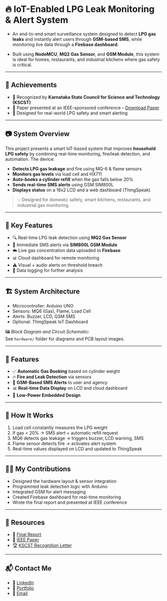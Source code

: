 # 🔥 IoT-Enabled LPG Leak Monitoring & Alert System

* An end-to-end smart surveillance system designed to detect **LPG gas leaks** and instantly alert users through **GSM-based SMS**, while monitoring live data through a **Firebase dashboard**.

* Built using **NodeMCU**, **MQ2 Gas Sensor**, and **GSM Module**, this system is ideal for homes, restaurants, and industrial kitchens where gas safety is critical.

---

## 🎯 Achievements

- 🏅 Recognized by **Karnataka State Council for Science and Technology (KSCST)**
- 📃 Paper presented at an IEEE-sponsored conference – [Download Paper](./documentation/ieee-paper.pdf)
- 🔐 Designed for real-world LPG safety and smart alerting
  
---

## 📷 System Overview

This project presents a smart IoT-based system that improves **household LPG safety** by combining real-time monitoring, fire/leak detection, and automation. The device:

- **Detects LPG gas leakage** and fire using MQ-6 & flame sensors  
- **Monitors gas levels** via load cell and HX711  
- **Auto-books a cylinder refill** when the gas falls below 20%  
- **Sends real-time SMS alerts** using GSM SIM800L  
- **Displays status** on a 16x2 LCD and a web dashboard (ThingSpeak)

> 💡 Designed for domestic safety, smart kitchens, restaurants, and industrial gas monitoring.

---

## 🚀 Key Features

- 🔍 Real-time LPG leak detection using **MQ2 Gas Sensor**
- 📲 Immediate SMS alerts via **SIM800L GSM Module**
- ☁️ Live gas concentration data uploaded to **Firebase**
- 📊 Cloud dashboard for remote monitoring
- ⚠️ Visual + audio alerts on threshold breach
- 💾 Data logging for further analysis
  
---

## 🏗️ System Architecture

- Microcontroller: Arduino UNO
- Sensors: MQ6 (Gas), Flame, Load Cell
- Alerts: Buzzer, LCD, GSM SMS
- Optional: ThingSpeak IoT Dashboard

🖼️ *Block Diagram and Circuit Schematic:*  
     See `hardware/` folder for diagrams and PCB layout images.

---

## 🚀 Features

- ✅ **Automatic Gas Booking** based on cylinder weight
- 🔥 **Fire and Leak Detection** via sensors
- 📱 **GSM-Based SMS Alerts** to user and agency
- 📊 **Real-time Data Display** on LCD and cloud dashboard
- 🔋 **Low-Power Embedded Design**

---

## 🧪 How It Works

1. Load cell constantly measures the LPG weight
2. If gas < 20% → SMS alert + automatic refill request
3. MQ6 detects gas leakage → triggers buzzer, LCD warning, SMS
4. Flame sensor detects fire → activates alert system
5. Real-time values displayed on LCD and updated to ThingSpeak

---

## 🧑‍💻 My Contributions

- Designed the hardware layout & sensor integration
- Programmed leak detection logic with Arduino
- Integrated GSM for alert messaging
- Created Firebase dashboard for real-time monitoring
- Wrote the final report and presented at IEEE conference 

---

## 🔗 Resources

* 📘 [Final Report](./documentation/final-report.pdf)
* 📑 [IEEE Paper](./documentation/ieee-paper.pdf)  
* 🏆 [KSCST Recognition Letter](documentation/KSCST_Recognition_Letter.pdf.pdf)

---

## 📬 Contact Me

* 💼 [LinkedIn](https://www.linkedin.com/in/sudarshan-g-ai/)
* 🔗 [Portfolio](https://sudarshang-portfoilo.netlify.app/)
* 📧 [Email](mailto:gsudarshan925@gmail.com)

